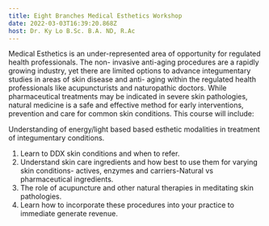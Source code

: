 ```yaml
---
title: Eight Branches Medical Esthetics Workshop
date: 2022-03-03T16:39:20.868Z
host: Dr. Ky Lo B.Sc. B.A. ND, R.Ac
---
```

Medical Esthetics is an under-represented area of opportunity for regulated health professionals. The non-
invasive anti-aging procedures are a rapidly growing industry, yet there are limited options to advance integumentary studies in areas of skin disease and anti- aging within the regulated health professionals like acupuncturists and naturopathic doctors. While pharmaceutical treatments may be indicated in severe skin
pathologies, natural medicine is a safe and effective method for early interventions, prevention and care for
common skin conditions. This course will include: 

Understanding of energy/light based based esthetic modalities
in treatment of integumentary conditions.

1. Learn to DDX skin conditions and when to refer.
2. Understand skin care ingredients and how best to use them for varying skin conditions- actives, enzymes and carriers-Natural vs pharmaceutical ingredients.
3. The role of acupuncture and other natural therapies in meditating skin pathologies.
4. Learn how to incorporate these procedures into your practice to immediate generate revenue.
